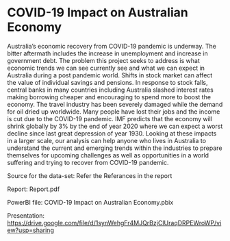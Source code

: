 # COVID-19 Impact on Australian Economy

Australia’s economic recovery from COVID-19 pandemic is underway. The bitter aftermath includes the increase in unemployment and increase in government debt. The problem this project seeks to address is what economic trends we can see currently see and what we can expect in Australia during a post pandemic world. Shifts in stock market can affect the value of individual savings and pensions. In response to stock falls, central banks in many countries including Australia slashed interest rates making borrowing cheaper and encouraging to spend more to boost the economy. The travel industry has been severely damaged while the demand for oil dried up worldwide. Many people have lost their jobs and the income is cut due to the COVID-19 pandemic. IMF predicts that the economy will shrink globally by 3% by the end of year 2020 where we can expect a worst decline since last great depression of year 1930.  Looking at these impacts in a larger scale, our analysis can help anyone who lives in Australia to understand the current and emerging trends within the industries to prepare themselves for upcoming challenges as well as opportunities in a world suffering and trying to recover from COVID-19 pandemic.

Source for the data-set: Refer the Referances in the report

Report: Report.pdf

PowerBI file: COVID-19 Impact on Australian Economy​.pbix

Presentation: https://drive.google.com/file/d/1synWehgFr4MJQrBzjCIUraqDRPEWroWP/view?usp=sharing

